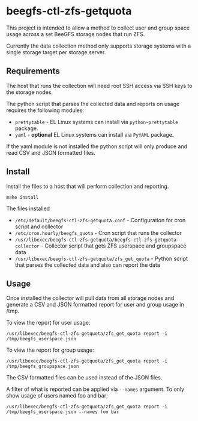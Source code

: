 # beegfs-ctl-zfs-getquota

This project is intended to allow a method to collect user and group space usage across a set BeeGFS storage nodes that run ZFS.

Currently the data collection method only supports storage systems with a single storage target per storage server.

## Requirements

The host that runs the collection will need root SSH access via SSH keys to the storage nodes.

The python script that parses the collected data and reports on usage requires the following modules:

* `prettytable` - EL Linux systems can install via `python-prettytable` package.
* `yaml` - **optional** EL Linux systems can install via `PyYAML` package.

If the yaml module is not installed the python script will only produce and read CSV and JSON formatted files.

## Install

Install the files to a host that will perform collection and reporting.

    make install

The files installed

* `/etc/default/beegfs-ctl-zfs-getquota.conf` - Configuration for cron script and collector
* `/etc/cron.hourly/beegfs_quota` - Cron script that runs the collector
* `/usr/libexec/beegfs-ctl-zfs-getquota/beegfs-ctl-zfs-getquota-collector` - Collector script that gets ZFS userspace and groupspace data
* `/usr/libexec/beegfs-ctl-zfs-getquota/zfs_get_quota` - Python script that parses the collected data and also can report the data

## Usage

Once installed the collector will pull data from all storage nodes and generate a CSV and JSON formatted report for user and group usage in /tmp.

To view the report for user usage:

    /usr/libexec/beegfs-ctl-zfs-getquota/zfs_get_quota report -i /tmp/beegfs_userspace.json

To view the report for group usage:

    /usr/libexec/beegfs-ctl-zfs-getquota/zfs_get_quota report -i /tmp/beegfs_groupspace.json

The CSV formatted files can be used instead of the JSON files.

A filter of what is reported can be applied via `--names` argument.  To only show usage of users named foo and bar:

    /usr/libexec/beegfs-ctl-zfs-getquota/zfs_get_quota report -i /tmp/beegfs_userspace.json --names foo bar
